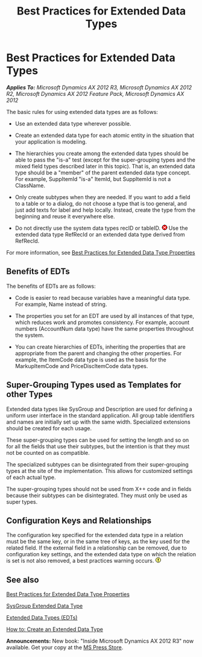 ﻿---
title: Best Practices for Extended Data Types
TOCTitle: Extended Data Types
ms:assetid: 34c58dad-942e-4c83-b374-4e0ec92d4ac2
ms:mtpsurl: https://msdn.microsoft.com/en-us/library/Aa603996(v=AX.60)
ms:contentKeyID: 35242002
ms.date: 05/18/2015
mtps_version: v=AX.60
---

# Best Practices for Extended Data Types 


_**Applies To:** Microsoft Dynamics AX 2012 R3, Microsoft Dynamics AX 2012 R2, Microsoft Dynamics AX 2012 Feature Pack, Microsoft Dynamics AX 2012_

The basic rules for using extended data types are as follows:

  - Use an extended data type wherever possible.

  - Create an extended data type for each atomic entity in the situation that your application is modeling.

  - The hierarchies you create among the extended data types should be able to pass the "is-a" test (except for the super-grouping types and the mixed field types described later in this topic). That is, an extended data type should be a "member" of the parent extended data type concept. For example, SuppItemId "is-a" ItemId, but SuppItemId is not a ClassName.

  - Only create subtypes when they are needed. If you want to add a field to a table or to a dialog, do not choose a type that is too general, and just add texts for label and help locally. Instead, create the type from the beginning and reuse it everywhere else.

  - Do not directly use the system data types recID or tableID. ![Error icon](images/Aa872655.ErrorIcon(AX.60).gif "Error icon") Use the extended data type RefRecId or an extended data type derived from RefRecId.

For more information, see [Best Practices for Extended Data Type Properties](best-practices-for-extended-data-type-properties.md)

## Benefits of EDTs

The benefits of EDTs are as follows:

  - Code is easier to read because variables have a meaningful data type. For example, Name instead of string.

  - The properties you set for an EDT are used by all instances of that type, which reduces work and promotes consistency. For example, account numbers (AccountNum data type) have the same properties throughout the system.

  - You can create hierarchies of EDTs, inheriting the properties that are appropriate from the parent and changing the other properties. For example, the ItemCode data type is used as the basis for the MarkupItemCode and PriceDiscItemCode data types.

## Super-Grouping Types used as Templates for other Types

Extended data types like SysGroup and Description are used for defining a uniform user interface in the standard application. All group table identifiers and names are initially set up with the same width. Specialized extensions should be created for each usage.

These super-grouping types can be used for setting the length and so on for all the fields that use their subtypes, but the intention is that they must not be counted on as compatible.

The specialized subtypes can be disintegrated from their super-grouping types at the site of the implementation. This allows for customized settings of each actual type.

The super-grouping types should not be used from X++ code and in fields because their subtypes can be disintegrated. They must only be used as super types.

## Configuration Keys and Relationships

The configuration key specified for the extended data type in a relation must be the same key, or in the same tree of keys, as the key used for the related field. If the external field in a relationship can be removed, due to configuration key settings, and the extended data type on which the relation is set is not also removed, a best practices warning occurs. ![Warning icon](images/Aa658028.WarningIcon(en-us,AX.60).gif "Warning icon")

## See also

[Best Practices for Extended Data Type Properties](best-practices-for-extended-data-type-properties.md)

[SysGroup Extended Data Type](https://msdn.microsoft.com/en-us/library/gg902216\(v=ax.60\))

[Extended Data Types (EDTs)](extended-data-types-edts.md)

[How to: Create an Extended Data Type](how-to-create-an-extended-data-type.md)

  
**Announcements:** New book: "Inside Microsoft Dynamics AX 2012 R3" now available. Get your copy at the [MS Press Store](https://www.microsoftpressstore.com/store/inside-microsoft-dynamics-ax-2012-r3-9780735685109).


